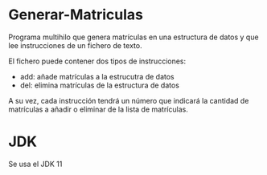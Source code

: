 # Generar-Matriculas

Programa multihilo que genera matrículas en una estructura de datos y que lee instrucciones de un fichero de texto.

El fichero puede contener dos tipos de instrucciones:

- add: añade matrículas a la estrucutra de datos
- del: elimina matrículas de la estructura de datos

A su vez, cada instrucción tendrá un número que indicará la cantidad de matrículas a añadir o eliminar de la lista de matrículas.

# JDK

Se usa el JDK 11

